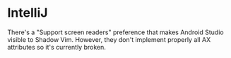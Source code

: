 # IntelliJ

There's a "Support screen readers" preference that makes Android Studio visible to Shadow Vim. However, they don't implement properly all AX attributes so it's currently broken.
